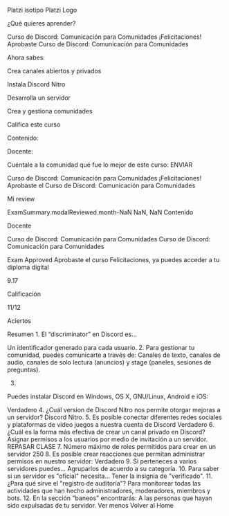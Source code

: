 Platzi isotipo
Platzi Logo


¿Qué quieres aprender?

Curso de Discord: Comunicación para Comunidades
¡Felicitaciones!
Aprobaste Curso de Discord: Comunicación para Comunidades

Ahora sabes:

Crea canales abiertos y privados

Instala Discord Nitro

Desarrolla un servidor

Crea y gestiona comunidades

Califica este curso

Contenido:


Docente:


Cuéntale a la comunidad qué fue lo mejor de este curso:
ENVIAR

Curso de Discord: Comunicación para Comunidades
¡Felicitaciones!
Aprobaste el Curso de Discord: Comunicación para Comunidades

Mi review

ExamSummary.modalReviewed.month-NaN NaN, NaN
Contenido

Docente

Curso de Discord: Comunicación para Comunidades
Curso de Discord: Comunicación para Comunidades

Exam Approved
Aprobaste el curso
Felicitaciones, ya puedes acceder a tu diploma digital

9.17

Calificación

11/12

Aciertos


Resumen
1.
El “discriminator” en Discord es…

Un identificador generado para cada usuario.
2.
Para gestionar tu comunidad, puedes comunicarte a través de:
Canales de texto, canales de audio, canales de solo lectura (anuncios) y stage (paneles, sesiones de preguntas).

3.
Puedes instalar Discord en Windows, OS X, GNU/Linux, Android e iOS:

Verdadero
4.
¿Cuál version de Discord Nitro nos permite otorgar mejoras a un servidor?
Discord Nitro.
5.
Es posible conectar diferentes redes sociales y plataformas de video juegos a nuestra cuenta de Discord
Verdadero
6.
¿Cuál es la forma más efectiva de crear un canal privado en Discord?
Asignar permisos a los usuarios por medio de invitación a un servidor.
REPASAR CLASE
7.
Número máximo de roles permitidos para crear en un servidor
250
8.
Es posible crear reacciones que permitan administrar permisos en nuestro servidor:
Verdadero
9.
Si perteneces a varios servidores puedes...
Agruparlos de acuerdo a su categoría.
10.
Para saber si un servidor es "oficial" necesita...
Tener la insignia de "verificado".
11.
¿Para qué sirve el "registro de auditoría"?
Para monitorear todas las actividades que han hecho administradores, moderadores, miembros y bots.
12.
En la sección "baneos" encontrarás:
A las personas que hayan sido expulsadas de tu servidor.
Ver menos
Volver al Home
